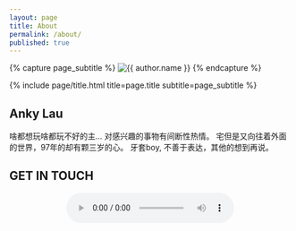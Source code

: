 ```yaml
---
layout: page
title: About
permalink: /about/
published: true
---
```


<div class="page" markdown="1">

{% capture page_subtitle %}
<img
    class="me"
    alt="{{ author.name }}"
    src="{{ site.author.photo | relative_url }}"
    srcset="{{ site.author.photo2x | relative_url }} 2x"
/>
{% endcapture %}

{% include page/title.html title=page.title subtitle=page_subtitle %}

## Anky Lau 

啥都想玩啥都玩不好的主... 对感兴趣的事物有间断性热情。
宅但是又向往着外面的世界，97年的却有颗三岁的心。
牙套boy, 不善于表达，其他的想到再说。

<p style="text-align: center;"><span id="runtime_span">
</span>
<script type="text/javascript">function show_runtime(){window.setTimeout("show_runtime()",1000);X=new 
Date("12/02/2019 08:48:00");
Y=new Date();T=(Y.getTime()-X.getTime());M=24*60*60*1000;
a=T/M;A=Math.floor(a);b=(a-A)*24;B=Math.floor(b);c=(b-B)*60;C=Math.floor((b-B)*60);D=Math.floor((c-C)*60);
runtime_span.innerHTML="戴牙套的第: "+A+"天"+B+"小时"+C+"分"+D+"秒"}show_runtime();</script></p>

## GET IN TOUCH

<p style="text-align: center;"><audio src="//lhttp.qingting.fm/live/1007/64k.mp3" preload="preload" controls="controls"></audio></p>

</div>
